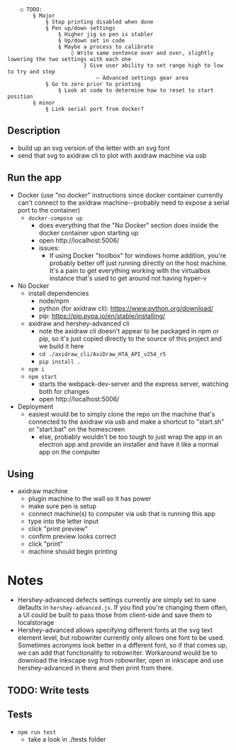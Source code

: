 		○ TODO:
			§ Major
				§ Stop printing disabled when done
				§ Pen up/down settings
					§ Higher jig so pen is stabler
					§ Up/down set in code
					§ Maybe a process to calibrate
						◊ Write same sentence over and over, slightly lowering the two settings with each one
							} Give user ability to set range high to low to try and step
								– Advanced settings gear area
				§ Go to zero prior to printing
					§ Look at code to determine how to reset to start position
			§ minor
				§ Link serial port from docker? 


## Description

  - build up an svg version of the letter with an svg font
  - send that svg to axidraw cli to plot with axidraw machine via usb

## Run the app

- Docker (use "no docker" instructions since docker container currently can't connect to the axidraw machine--probably need to expose a serial port to the container)
  - `docker-compose up`
    - does everything that the "No Docker" section does inside the docker container upon starting up
    - open http://localhost:5006/
    - issues:
      - If using Docker "toolbox" for windows home addition, you're probably better off just running directly on the host machine. It's a pain to get everything working with the virtualbox instance that's used to get around not having hyper-v
- No Docker
  - install dependencies
    - node/npm
    - python (for axidraw cli): https://www.python.org/download/
    - pip: https://pip.pypa.io/en/stable/installing/
  - axidraw and hershey-advanced cli
    - note the axidraw cli doesn't appear to be packaged in npm or pip, so it's just copied directly to the source of this project and we build it here
    - `cd ./axidraw_cli/AxiDraw_HTA_API_v254_r5`
    - `pip install .`
  - `npm i`
  - `npm start`
    - starts the webpack-dev-server and the express server, watching both for changes
    - open http://localhost:5006/
- Deployment
  - easiest would be to simply clone the repo on the machine that's connected to the axidraw via usb and make a shortcut to "start.sh" or "start.bat" on the homescreen
    - else, probably wouldn't be too tough to just wrap the app in an electron app and provide an installer and have it like a normal app on the computer
    

## Using

- axidraw machine
  - plugin machine to the wall so it has power
  - make sure pen is setup
  - connect machine(s) to computer via usb that is running this app
  - type into the letter input
  - click "print preview"
  - confirm preview looks correct
  - click "print"
  - machine should begin printing

# Notes

- Hershey-advanced defects settings currently are simply set to sane defaults in `hershey-advanced.js`. If you find you're changing them often, a UI could be built to pass those from client-side and save them to localstorage
- Hershey-advanced allows specifying different fonts at the svg text element level, but robowriter currently only allows one font to be used. Sometimes acronyms look better in a different font, so if that comes up, we can add that functionality to robowriter. Workaround would be to download the inkscape svg from robowriter, open in inkscape and use hershey-advanced in there and then print from there.

## TODO: Write tests
## Tests

- `npm run test`
  - take a look in ./tests folder

